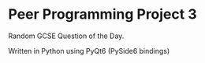 # Peer Programming Project 3

Random GCSE Question of the Day.

Written in Python using PyQt6 (PySide6 bindings)
